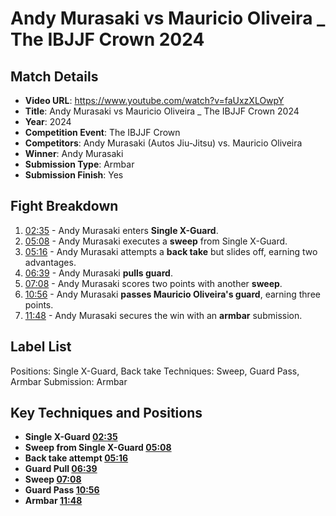 # Andy Murasaki vs Mauricio Oliveira _ The IBJJF Crown 2024

## Match Details
- **Video URL**: https://www.youtube.com/watch?v=faUxzXLOwpY
- **Title**: Andy Murasaki vs Mauricio Oliveira _ The IBJJF Crown 2024
- **Year**: 2024
- **Competition Event**: The IBJJF Crown
- **Competitors**: Andy Murasaki (Autos Jiu-Jitsu) vs. Mauricio Oliveira
- **Winner**: Andy Murasaki
- **Submission Type**: Armbar
- **Submission Finish**: Yes

## Fight Breakdown
1. [02:35](https://www.youtube.com/watch?v=faUxzXLOwpY&t=155) - Andy Murasaki enters **Single X-Guard**.
2. [05:08](https://www.youtube.com/watch?v=faUxzXLOwpY&t=308) - Andy Murasaki executes a **sweep** from Single X-Guard.
3. [05:16](https://www.youtube.com/watch?v=faUxzXLOwpY&t=316) - Andy Murasaki attempts a **back take** but slides off, earning two advantages.
4. [06:39](https://www.youtube.com/watch?v=faUxzXLOwpY&t=399) - Andy Murasaki **pulls guard**.
5. [07:08](https://www.youtube.com/watch?v=faUxzXLOwpY&t=428) - Andy Murasaki scores two points with another **sweep**.
6. [10:56](https://www.youtube.com/watch?v=faUxzXLOwpY&t=656) - Andy Murasaki **passes Mauricio Oliveira's guard**, earning three points.
7. [11:48](https://www.youtube.com/watch?v=faUxzXLOwpY&t=708) - Andy Murasaki secures the win with an **armbar** submission.

## Label List
Positions: Single X-Guard, Back take
Techniques: Sweep, Guard Pass, Armbar
Submission: Armbar

## Key Techniques and Positions
- **Single X-Guard [02:35](https://www.youtube.com/watch?v=faUxzXLOwpY&t=155)**
- **Sweep from Single X-Guard [05:08](https://www.youtube.com/watch?v=faUxzXLOwpY&t=308)**
- **Back take attempt [05:16](https://www.youtube.com/watch?v=faUxzXLOwpY&t=316)**
- **Guard Pull [06:39](https://www.youtube.com/watch?v=faUxzXLOwpY&t=399)**
- **Sweep [07:08](https://www.youtube.com/watch?v=faUxzXLOwpY&t=428)**
- **Guard Pass [10:56](https://www.youtube.com/watch?v=faUxzXLOwpY&t=656)**
- **Armbar [11:48](https://www.youtube.com/watch?v=faUxzXLOwpY&t=708)**